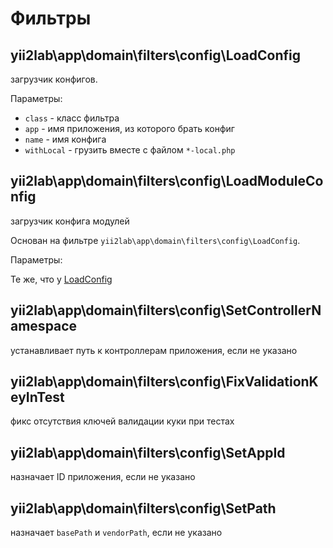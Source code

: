 Фильтры
===

## yii2lab\app\domain\filters\config\LoadConfig

загрузчик конфигов.

Параметры:

* `class` - класс фильтра
* `app` - имя приложения, из которого брать конфиг
* `name` - имя конфига
* `withLocal` - грузить вместе с файлом `*-local.php`

## yii2lab\app\domain\filters\config\LoadModuleConfig

загрузчик конфига модулей

Основан на фильтре `yii2lab\app\domain\filters\config\LoadConfig`.

Параметры:

Те же, что у [LoadConfig](#yii2lab\app\domain\filters\config\loadconfig)

## yii2lab\app\domain\filters\config\SetControllerNamespace

устанавливает путь к контроллерам приложения, если не указано

## yii2lab\app\domain\filters\config\FixValidationKeyInTest

фикс отсутствия ключей валидации куки при тестах

## yii2lab\app\domain\filters\config\SetAppId

назначает ID приложения, если не указано

## yii2lab\app\domain\filters\config\SetPath

назначает `basePath` и `vendorPath`, если не указано
